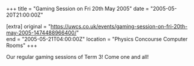 +++
title = "Gaming Session on Fri 20th May 2005"
date = "2005-05-20T21:00:00Z"

[extra]
original = "https://uwcs.co.uk/events/gaming-session-on-fri-20th-may-2005-1474488966400/"    
end = "2005-05-21T04:00:00Z"
location = "Physics Concourse Computer Rooms"
+++

Our regular gaming sessions of Term 3\! Come one and all\!

